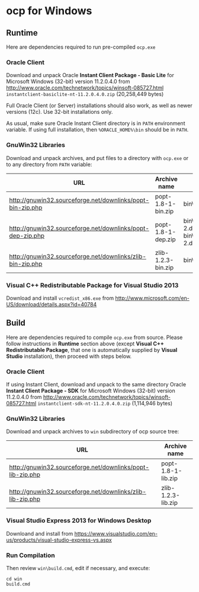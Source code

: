 ocp for Windows
===============

Runtime
-------

Here are dependencies required to run pre-compiled `ocp.exe`

### Oracle Client

Download and unpack Oracle **Instant Client Package - Basic Lite** for Microsoft Windows (32-bit) version 11.2.0.4.0 from http://www.oracle.com/technetwork/topics/winsoft-085727.html
`instantclient-basiclite-nt-11.2.0.4.0.zip` (20,258,449 bytes)

Full Oracle Client (or Server) installations should also work, as well as newer versions (12c). Use 32-bit installations only.

As usual, make sure Oracle Instant Client directory is in `PATH` environment variable. If using full installation, then `%ORACLE_HOME%\bin` should be in `PATH`.

### GnuWin32 Libraries

Download and unpack archives, and put files to a directory with `ocp.exe` or to any directory from `PATH` variable:

| URL                                                        | Archive name       | File(s)       |
|------------------------------------------------------------|--------------------|---------------|
| http://gnuwin32.sourceforge.net/downlinks/popt-bin-zip.php | popt-1.8-1-bin.zip | bin\popt1.dll |
| http://gnuwin32.sourceforge.net/downlinks/popt-dep-zip.php | popt-1.8-1-dep.zip | bin\binlibintl-2.dll, bin\libiconv-2.dll |
| http://gnuwin32.sourceforge.net/downlinks/zlib-bin-zip.php | zlib-1.2.3-bin.zip | bin\zlib1.dll |

### Visual C++ Redistributable Package for Visual Studio 2013  

Download and install `vcredist_x86.exe` from http://www.microsoft.com/en-US/download/details.aspx?id=40784

Build
-----

Here are dependencies required to compile `ocp.exe` from source. Please follow instructions in **Runtime** section above (except **Visual C++ Redistributable Package**, that one is automatically supplied by **Visual Studio**  installation), then proceed with steps below.

### Oracle Client

If using Instant Client, download and unpack to the same directory Oracle **Instant Client Package - SDK** for Microsoft Windows (32-bit) version 11.2.0.4.0 from http://www.oracle.com/technetwork/topics/winsoft-085727.html
`instantclient-sdk-nt-11.2.0.4.0.zip` (1,114,946 bytes)

### GnuWin32 Libraries

Download and unpack archives to `win` subdirectory of ocp source tree:

| URL                                                        | Archive name       |
|------------------------------------------------------------|--------------------|
| http://gnuwin32.sourceforge.net/downlinks/popt-lib-zip.php | popt-1.8-1-lib.zip |
| http://gnuwin32.sourceforge.net/downlinks/zlib-lib-zip.php | zlib-1.2.3-lib.zip |

### Visual Studio Express 2013 for Windows Desktop

Downloand and install from https://www.visualstudio.com/en-us/products/visual-studio-express-vs.aspx

### Run Compilation

Then review `win\build.cmd`, edit if necessary, and execute:
```
cd win
build.cmd
```
